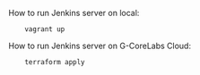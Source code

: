 
How to run Jenkins server on local:

```
	vagrant up
```

How to run Jenkins server on G-CoreLabs Cloud:

```
	terraform apply
```
